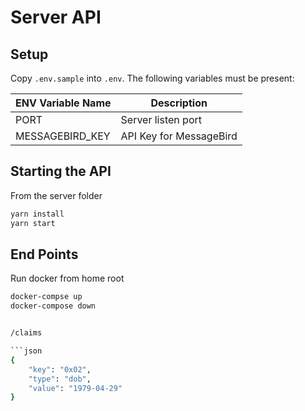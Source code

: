 # Server API

## Setup
Copy `.env.sample` into `.env`. The following variables must be present:

| ENV Variable Name | Description |
| --- | --- |
| PORT | Server listen port |
| MESSAGEBIRD_KEY | API Key for MessageBird |

## Starting the API

From the server folder

```bash
yarn install
yarn start
```

## End Points

Run docker from home root
```bash
docker-compse up
docker-compose down


/claims

```json
{
    "key": "0x02",
    "type": "dob",
    "value": "1979-04-29"
}
```